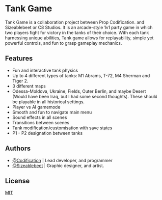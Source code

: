 
# Tank Game

Tank Game is a collaboration project between Prop Codification. and Sizeablebeet or C8 Studios. It is an arcade-style 1v1 party game in which two players fight for victory in the tanks of their choice. With each tank harnessing unique abilities, Tank game allows for replayability, simple yet powerful controls, and fun to grasp gameplay mechanics.




## Features

- Fun and interactive tank physics
- Up to 4 different types of tanks: M1 Abrams, T-72, M4 Sherman and Tiger 2.
- 3 different maps
- Odessa-Moldova, Ukraine, Fields, Outer Berlin, and maybe Desert (Would have been Iraq, but I had some second thoughts). These should be playable in all historical settings.
- Player vs AI gamemode
- Smooth and fun to navigate main menu
- Sound effects in all scenes
- Transitions between scenes
- Tank modification/customisation with save states
- P1 - P2 designation between tanks


## Authors

- [@Codification](https://github.com/CodificationCodes) | Lead developer, and programmer
- [@Sizeablebeet](https://github.com/SizeableBeet) | Graphic designer, and artist.


## License

[MIT](https://choosealicense.com/licenses/mit/)
